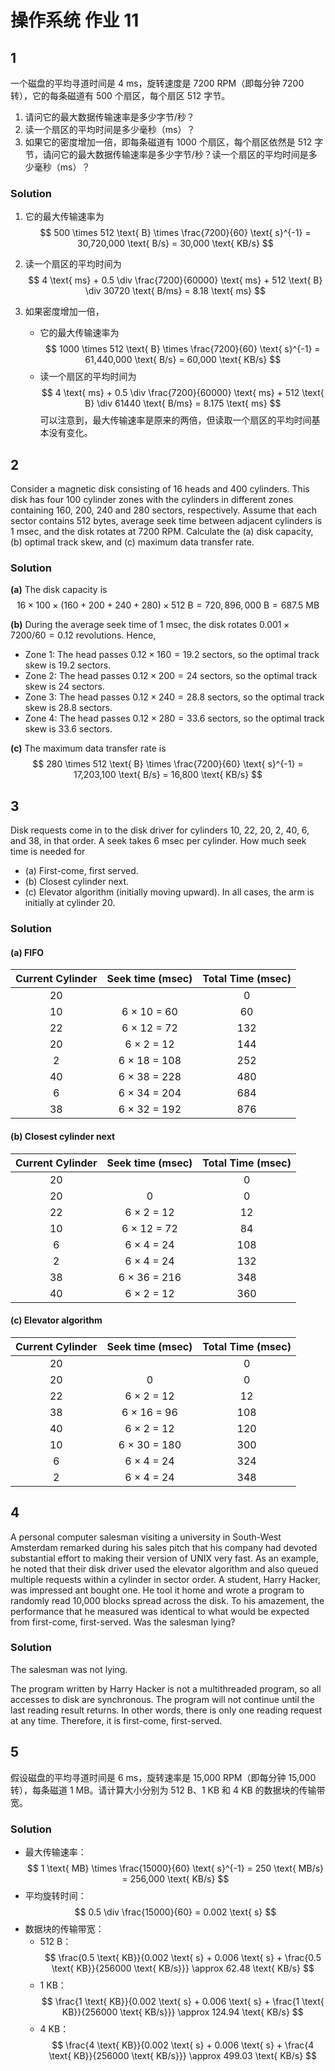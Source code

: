 # 操作系统 作业 11

## 1
一个磁盘的平均寻道时间是 $4$ ms，旋转速度是 $7200$ RPM（即每分钟 $7200$ 转），它的每条磁道有 $500$ 个扇区，每个扇区 $512$ 字节。
1. 请问它的最大数据传输速率是多少字节/秒？
2. 读一个扇区的平均时间是多少毫秒（ms）？
3. 如果它的密度增加一倍，即每条磁道有 $1000$ 个扇区，每个扇区依然是 $512$ 字节，请问它的最大数据传输速率是多少字节/秒？读一个扇区的平均时间是多少毫秒（ms）？

### Solution
1. 它的最大传输速率为
   $$
   500 \times 512 \text{ B} \times \frac{7200}{60} \text{ s}^{-1} = 30,720,000 \text{ B/s} = 30,000 \text{ KB/s}
   $$
   
2. 读一个扇区的平均时间为
   $$
   4 \text{ ms} + 0.5 \div \frac{7200}{60000} \text{ ms} + 512 \text{ B} \div 30720 \text{ B/ms} = 8.18 \text{ ms}
   $$
3. 如果密度增加一倍，
   * 它的最大传输速率为 
     $$
     1000 \times 512 \text{ B} \times \frac{7200}{60} \text{ s}^{-1} = 61,440,000 \text{ B/s} = 60,000 \text{ KB/s}
     $$
   * 读一个扇区的平均时间为
     $$
     4 \text{ ms} + 0.5 \div \frac{7200}{60000} \text{ ms} + 512 \text{ B} \div 61440 \text{ B/ms} = 8.175 \text{ ms}
     $$
   可以注意到，最大传输速率是原来的两倍，但读取一个扇区的平均时间基本没有变化。


## 2
Consider a magnetic disk consisting of 16 heads and 400 cylinders. This disk has four 100 cylinder zones with the cylinders in different zones containing 160, 200, 240 and 280 sectors, respectively. Assume that each sector contains 512 bytes, average seek time between adjacent cylinders is 1 msec, and the disk rotates at 7200 RPM. Calculate the (a) disk capacity, (b) optimal track skew, and (c) maximum data transfer rate.

### Solution

**(a)** The disk capacity is 
$$
16 \times 100 \times (160 + 200 + 240 + 280) \times 512 \text{ B} = 720,896,000 \text{ B} = 687.5 \text{ MB}
$$

**(b)** During the average seek time of 1 msec, the disk rotates $0.001 \times 7200 / 60 = 0.12$ revolutions. Hence,
* Zone 1: The head passes $0.12 \times 160 = 19.2$ sectors, so the optimal track skew is 19.2 sectors.
* Zone 2: The head passes $0.12 \times 200 = 24$ sectors, so the optimal track skew is 24 sectors.
* Zone 3: The head passes $0.12 \times 240 = 28.8$ sectors, so the optimal track skew is 28.8 sectors.
* Zone 4: The head passes $0.12 \times 280 = 33.6$ sectors, so the optimal track skew is 33.6 sectors.

**(c)** The maximum data transfer rate is
$$
280 \times 512 \text{ B} \times \frac{7200}{60} \text{ s}^{-1} = 17,203,100 \text{ B/s} = 16,800 \text{ KB/s}
$$

## 3
Disk requests come in to the disk driver for cylinders 10, 22, 20, 2, 40, 6, and 38, in that order. A seek takes 6 msec per cylinder. How much seek time is needed for
* (a) First-come, first served.
* (b) Closest cylinder next.
* (c) Elevator algorithm (initially moving upward).
In all cases, the arm is initially at cylinder 20.

### Solution
#### (a) FIFO
| Current Cylinder | Seek time (msec) | Total Time (msec) |
| :--------------: | :--------------: | :---------------: |
|        20        |                  |         0         |
|        10        |   6 × 10 = 60    |        60         |
|        22        |   6 × 12 = 72    |        132        |
|        20        |    6 × 2 = 12    |        144        |
|        2         |   6 × 18 = 108   |        252        |
|        40        |   6 × 38 = 228   |        480        |
|        6         |   6 × 34 = 204   |        684        |
|        38        |   6 × 32 = 192   |        876        |

#### (b) Closest cylinder next
| Current Cylinder | Seek time (msec) | Total Time (msec) |
| :--------------: | :--------------: | :---------------: |
|        20        |                  |         0         |
|        20        |        0         |         0         |
|        22        |    6 × 2 = 12    |        12         |
|        10        |   6 × 12 = 72    |        84         |
|        6         |    6 × 4 = 24    |        108        |
|        2         |    6 × 4 = 24    |        132        |
|        38        |   6 × 36 = 216   |        348        |
|        40        |    6 × 2 = 12    |        360        |

#### (c) Elevator algorithm
| Current Cylinder | Seek time (msec) | Total Time (msec) |
| :--------------: | :--------------: | :---------------: |
|        20        |                  |         0         |
|        20        |        0         |         0         |
|        22        |    6 × 2 = 12    |        12         |
|        38        |   6 × 16 = 96    |        108        |
|        40        |    6 × 2 = 12    |        120        |
|        10        |   6 × 30 = 180   |        300        |
|        6         |    6 × 4 = 24    |        324        |
|        2         |    6 × 4 = 24    |        348        |


## 4
A personal computer salesman visiting a university in South-West Amsterdam remarked during his sales pitch that his company had devoted substantial effort to making their version of UNIX very fast. As an example, he noted that their disk driver used the elevator algorithm and also queued multiple requests within a cylinder in sector order. A student, Harry Hacker, was impressed ant bought one. He tool it home and wrote a program to randomly read 10,000 blocks spread across the disk. To his amazement, the performance that he measured was identical to what would be expected from first-come, first-served. Was the salesman lying?

### Solution
The salesman was not lying.

The program written by Harry Hacker is not a multithreaded program, so all accesses to disk are synchronous. The program will not continue until the last reading result returns. In other words, there is only one reading request at any time. Therefore, it is first-come, first-served.

## 5
假设磁盘的平均寻道时间是 6 ms，旋转速率是 15,000 RPM（即每分钟 15,000 转），每条磁道 1 MB。请计算大小分别为 512 B、1 KB 和 4 KB 的数据块的传输带宽。

### Solution

* 最大传输速率：
  $$
  1 \text{ MB} \times \frac{15000}{60} \text{ s}^{-1} = 250 \text{ MB/s} = 256,000 \text{ KB/s}
  $$
* 平均旋转时间：
  $$ 0.5 \div \frac{15000}{60} = 0.002 \text{ s} $$
  <div style="page-break-after:always;">
* 数据块的传输带宽：
  * 512 B：
    $$
    \frac{0.5 \text{ KB}}{0.002 \text{ s} + 0.006 \text{ s} + \frac{0.5 \text{ KB}}{256000 \text{ KB/s}}} \approx 62.48 \text{ KB/s}
    $$
  * 1 KB：
    $$
    \frac{1 \text{ KB}}{0.002 \text{ s} + 0.006 \text{ s} + \frac{1 \text{ KB}}{256000 \text{ KB/s}}} \approx 124.94 \text{ KB/s}
    $$
  * 4 KB：
    $$
    \frac{4 \text{ KB}}{0.002 \text{ s} + 0.006 \text{ s} + \frac{4 \text{ KB}}{256000 \text{ KB/s}}} \approx 499.03 \text{ KB/s}
    $$